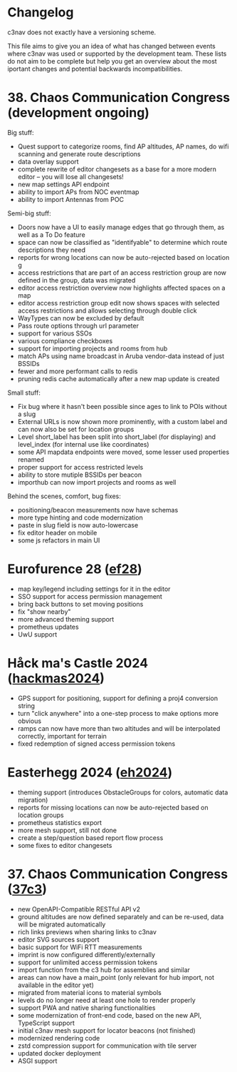 # Changelog

c3nav does not exactly have a versioning scheme. 

This file aims to give you an idea of what has changed between events where c3nav was used or supported by the
development team. These lists do not aim to be complete but help you get an overview about the most iportant changes
and potential backwards incompatibilities.

# 38. Chaos Communication Congress (development ongoing)

Big stuff:

- Quest support to categorize rooms, find AP altitudes, AP names, do wifi scanning and generate route descriptions
- data overlay support
- complete rewrite of editor changesets as a base for a more modern editor – you will lose all changesets!
- new map settings API endpoint
- ability to import APs from NOC eventmap
- ability to import Antennas from POC

Semi-big stuff:

- Doors now have a UI to easily manage edges that go through them, as well as a To Do feature
- space can now be classified as "identifyable" to determine which route descriptions they need
- reports for wrong locations can now be auto-rejected based on location g
- access restrictions that are part of an access restriction group are now defined in the group, data was migrated
- editor access restriction overview now highlights affected spaces on a map
- editor access restriction group edit now shows spaces with selected access restrictions and allows selecting through double click
- WayTypes can now be excluded by default
- Pass route options through url parameter
- support for various SSOs
- various compliance checkboxes
- support for importing projects and rooms from hub
- match APs using name broadcast in Aruba vendor-data instead of just BSSIDs
- fewer and more performant calls to redis
- pruning redis cache automatically after a new map update is created

Small stuff:

- Fix bug where it hasn't been possible since ages to link to POIs without a slug
- External URLs is now shown more prominently, with a custom label and can now also be set for location groups
- Level short_label has been split into short_label (for displaying) and level_index (for internal use like coordinates)
- some API mapdata endpoints were moved, some lesser used properties renamed
- proper support for access restricted levels
- ability to store mutiple BSSIDs per beacon
- importhub can now import projects and rooms as well

Behind the scenes, comfort, bug fixes:

- positioning/beacon measurements now have schemas
- more type hinting and code modernization 
- paste in slug field is now auto-lowercase
- fix editor header on mobile
- some js refactors in main UI

# Eurofurence 28 ([ef28](https://github.com/c3nav/c3nav/tree/ef28))

- map key/legend including settings for it in the editor
- SSO support for access permission management
- bring back buttons to set moving positions
- fix "show nearby"
- more advanced theming support
- prometheus updates
- UwU support

# Håck ma's Castle 2024 ([hackmas2024](https://github.com/c3nav/c3nav/tree/hackmas2024))

- GPS support for positioning, support for defining a proj4 conversion string
- turn "click anywhere" into a one-step process to make options more obvious
- ramps can now have more than two altitudes and will be interpolated correctly, important for terrain
- fixed redemption of signed access permission tokens 

# Easterhegg 2024 ([eh2024](https://github.com/c3nav/c3nav/tree/eh2024))

- theming support (introduces ObstacleGroups for colors, automatic data migration)
- reports for missing locations can now be auto-rejected based on location groups
- prometheus statistics export
- more mesh support, still not done
- create a step/question based report flow process
- some fixes to editor changesets

# 37. Chaos Communication Congress ([37c3](https://github.com/c3nav/c3nav/tree/37c3))

- new OpenAPI-Compatible RESTful API v2
- ground altitudes are now defined separately and can be re-used, data will be migrated automatically
- rich links previews when sharing links to c3nav
- editor SVG sources support
- basic support for WiFi RTT measurements
- imprint is now configured differently/externally
- support for unlimited access permission tokens
- import function from the c3 hub for assemblies and similar
- areas can now have a main_point (only relevant for hub import, not available in the editor yet)
- migrated from material icons to material symbols
- levels do no longer need at least one hole to render properly
- support PWA and native sharing functionalities
- some modernization of front-end code, based on the new API, TypeScript support
- initial c3nav mesh support for locator beacons (not finished)
- modernized rendering code
- zstd compression support for communication with tile server
- updated docker deployment
- ASGI support